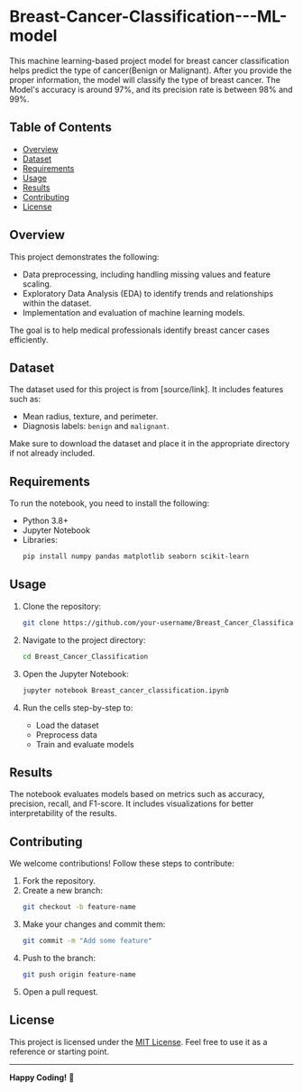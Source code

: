# Breast-Cancer-Classification---ML-model
This machine learning-based project model for breast cancer classification helps predict the type of cancer(Benign or Malignant). After you provide the proper information, the model will classify the type of breast cancer. The Model's accuracy is around 97%, and its precision rate is between 98% and 99%.

## Table of Contents
- [Overview](#overview)
- [Dataset](#dataset)
- [Requirements](#requirements)
- [Usage](#usage)
- [Results](#results)
- [Contributing](#contributing)
- [License](#license)

## Overview
This project demonstrates the following:
- Data preprocessing, including handling missing values and feature scaling.
- Exploratory Data Analysis (EDA) to identify trends and relationships within the dataset.
- Implementation and evaluation of machine learning models.

The goal is to help medical professionals identify breast cancer cases efficiently.

## Dataset
The dataset used for this project is from [source/link]. It includes features such as:
- Mean radius, texture, and perimeter.
- Diagnosis labels: `benign` and `malignant`.

Make sure to download the dataset and place it in the appropriate directory if not already included.

## Requirements
To run the notebook, you need to install the following:

- Python 3.8+
- Jupyter Notebook
- Libraries:
  ```bash
  pip install numpy pandas matplotlib seaborn scikit-learn
  ```

## Usage
1. Clone the repository:
   ```bash
   git clone https://github.com/your-username/Breast_Cancer_Classification.git
   ```

2. Navigate to the project directory:
   ```bash
   cd Breast_Cancer_Classification
   ```

3. Open the Jupyter Notebook:
   ```bash
   jupyter notebook Breast_cancer_classification.ipynb
   ```

4. Run the cells step-by-step to:
   - Load the dataset
   - Preprocess data
   - Train and evaluate models

## Results
The notebook evaluates models based on metrics such as accuracy, precision, recall, and F1-score. It includes visualizations for better interpretability of the results.

## Contributing
We welcome contributions! Follow these steps to contribute:

1. Fork the repository.
2. Create a new branch:
   ```bash
   git checkout -b feature-name
   ```
3. Make your changes and commit them:
   ```bash
   git commit -m "Add some feature"
   ```
4. Push to the branch:
   ```bash
   git push origin feature-name
   ```
5. Open a pull request.

## License
This project is licensed under the [MIT License](LICENSE). Feel free to use it as a reference or starting point.

---

**Happy Coding!** 🎉


